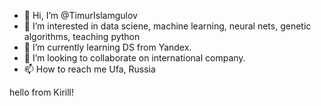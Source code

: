 - 👋 Hi, I’m @TimurIslamgulov
- 👀 I’m interested in data sciene, machine learning, neural nets, genetic algorithms, teaching python
- 🌱 I’m currently learning DS from Yandex.
- 💞️ I’m looking to collaborate on international company.
- 📫 How to reach me Ufa, Russia

<!---
TimurIslamgulov/TimurIslamgulov is a ✨ special ✨ repository because its `README.md` (this file) appears on your GitHub profile.
You can click the Preview link to take a look at your changes.
--->
hello from Kirill!